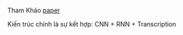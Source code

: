 Tham Khảo [paper](https://arxiv.org/abs/1801.02143)

Kiến trúc chính là sự kết hợp: CNN + RNN + Transcription
